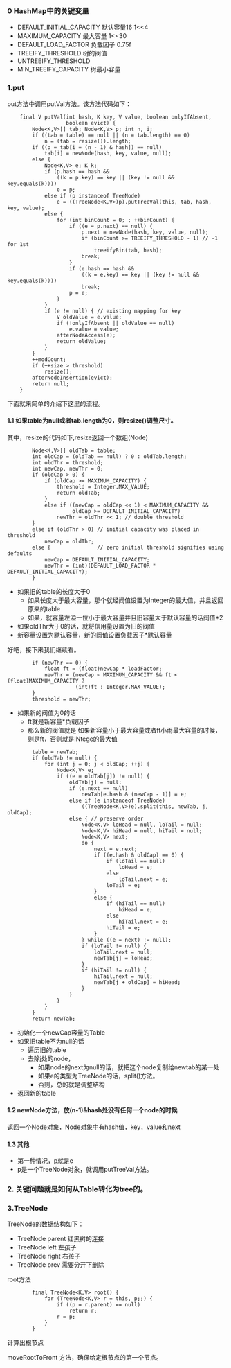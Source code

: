 ### 0 HashMap中的关键变量

* DEFAULT_INITIAL_CAPACITY 默认容量16 1<<4 
* MAXIMUM_CAPACITY 最大容量 1<<30
* DEFAULT_LOAD_FACTOR 负载因子 0.75f
* TREEIFY_THRESHOLD 树的阀值
* UNTREEIFY_THRESHOLD
* MIN_TREEIFY_CAPACITY 树最小容量

### 1.put

put方法中调用putVal方法。该方法代码如下：
```
    final V putVal(int hash, K key, V value, boolean onlyIfAbsent,
                   boolean evict) {
        Node<K,V>[] tab; Node<K,V> p; int n, i;
        if ((tab = table) == null || (n = tab.length) == 0)
            n = (tab = resize()).length;
        if ((p = tab[i = (n - 1) & hash]) == null)
            tab[i] = newNode(hash, key, value, null);
        else {
            Node<K,V> e; K k;
            if (p.hash == hash &&
                ((k = p.key) == key || (key != null && key.equals(k))))
                e = p;
            else if (p instanceof TreeNode)
                e = ((TreeNode<K,V>)p).putTreeVal(this, tab, hash, key, value);
            else {
                for (int binCount = 0; ; ++binCount) {
                    if ((e = p.next) == null) {
                        p.next = newNode(hash, key, value, null);
                        if (binCount >= TREEIFY_THRESHOLD - 1) // -1 for 1st
                            treeifyBin(tab, hash);
                        break;
                    }
                    if (e.hash == hash &&
                        ((k = e.key) == key || (key != null && key.equals(k))))
                        break;
                    p = e;
                }
            }
            if (e != null) { // existing mapping for key
                V oldValue = e.value;
                if (!onlyIfAbsent || oldValue == null)
                    e.value = value;
                afterNodeAccess(e);
                return oldValue;
            }
        }
        ++modCount;
        if (++size > threshold)
            resize();
        afterNodeInsertion(evict);
        return null;
    }
```
下面就来简单的介绍下这里的流程。

#### 1.1 如果table为null或者tab.length为0，则resize()调整尺寸。

其中，resize的代码如下,resize返回一个数组(Node)
```
        Node<K,V>[] oldTab = table;
        int oldCap = (oldTab == null) ? 0 : oldTab.length;
        int oldThr = threshold;
        int newCap, newThr = 0;
        if (oldCap > 0) {
            if (oldCap >= MAXIMUM_CAPACITY) {
                threshold = Integer.MAX_VALUE;
                return oldTab;
            }
            else if ((newCap = oldCap << 1) < MAXIMUM_CAPACITY &&
                     oldCap >= DEFAULT_INITIAL_CAPACITY)
                newThr = oldThr << 1; // double threshold
        }
        else if (oldThr > 0) // initial capacity was placed in threshold
            newCap = oldThr;
        else {               // zero initial threshold signifies using defaults
            newCap = DEFAULT_INITIAL_CAPACITY;
            newThr = (int)(DEFAULT_LOAD_FACTOR * DEFAULT_INITIAL_CAPACITY);
        }
```

* 如果旧的table的长度大于0
	* 如果长度大于最大容量，那个就经阀值设置为Integer的最大值，并且返回原来的table
	* 如果，就容量左溢一位小于最大容量并且旧容量大于默认容量的话阀值*2
* 如果oldThr大于0的话，就将信用量设置为旧的阀值
* 新容量设置为默认容量，新的阀值设置负载因子*默认容量

好吧，接下来我们继续看。
```
        if (newThr == 0) {
            float ft = (float)newCap * loadFactor;
            newThr = (newCap < MAXIMUM_CAPACITY && ft < (float)MAXIMUM_CAPACITY ?
                      (int)ft : Integer.MAX_VALUE);
        }
        threshold = newThr;
```
* 如果新的阀值为0的话
	* ft就是新容量*负载因子
	* 那么新的阀值就是 如果新容量小于最大容量或者ft小雨最大容量的时候，则是ft，否则就是INtege的最大值
```
        table = newTab;
        if (oldTab != null) {
            for (int j = 0; j < oldCap; ++j) {
                Node<K,V> e;
                if ((e = oldTab[j]) != null) {
                    oldTab[j] = null;
                    if (e.next == null)
                        newTab[e.hash & (newCap - 1)] = e;
                    else if (e instanceof TreeNode)
                        ((TreeNode<K,V>)e).split(this, newTab, j, oldCap);
                    else { // preserve order
                        Node<K,V> loHead = null, loTail = null;
                        Node<K,V> hiHead = null, hiTail = null;
                        Node<K,V> next;
                        do {
                            next = e.next;
                            if ((e.hash & oldCap) == 0) {
                                if (loTail == null)
                                    loHead = e;
                                else
                                    loTail.next = e;
                                loTail = e;
                            }
                            else {
                                if (hiTail == null)
                                    hiHead = e;
                                else
                                    hiTail.next = e;
                                hiTail = e;
                            }
                        } while ((e = next) != null);
                        if (loTail != null) {
                            loTail.next = null;
                            newTab[j] = loHead;
                        }
                        if (hiTail != null) {
                            hiTail.next = null;
                            newTab[j + oldCap] = hiHead;
                        }
                    }
                }
            }
        }
        return newTab;
```

* 初始化一个newCap容量的Table
* 如果旧table不为null的话
	* 遍历旧的table
	* 去除j处的node，
		* 如果node的next为null的话，就把这个node复制给newtab的某一处
		* 如果e的类型为TreeNode的话，split()方法。
		* 否则，总的就是调整结构
* 返回新的table

#### 1.2 newNode方法，放(n-1)&hash处没有任何一个node的时候

返回一个Node对象，Node对象中有hash值，key，value和next

#### 1.3 其他

* 第一种情况，p就是e
* p是一个TreeNode对象，就调用putTreeVal方法。

### 2. 关键问题就是如何从Table转化为tree的。

### 3.TreeNode

TreeNode的数据结构如下：

* TreeNode parent 红黑树的连接
* TreeNode left  左孩子
* TreeNode right 右孩子
* TreeNode prev  需要分开下删除

root方法
```
        final TreeNode<K,V> root() {
            for (TreeNode<K,V> r = this, p;;) {
                if ((p = r.parent) == null)
                    return r;
                r = p;
            }
        }
```

计算出根节点

moveRootToFront 方法，确保给定根节点的第一个节点。
